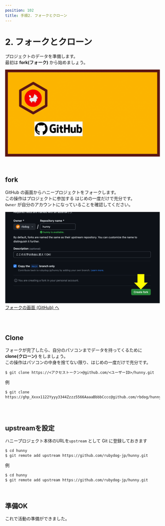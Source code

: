 ```yaml
---
position: 102
title: 手順2. フォークとクローン
---
```


# 2. フォークとクローン

プロジェクトのデータを準備します。  
最初は **fork(フォーク)** から始めましょう。

![gif](/tutorial/eye-fork.gif)

<br />

## fork

GitHub の画面からハニープロジェクトをフォークします。  
この操作はプロジェクトに参加する はじめの一度だけで充分です。  
`Owner` が自分のアカウントになっていることを確認してください。

![image](/tutorial/fork.png)  
<a href="https://github.com/rubydog-jp/hunny/fork" class='linkbutton'>フォークの画面 (GitHub) へ</a>

<br />

<br />

## Clone

フォークが完了したら、自分のパソコンまでデータを持ってくるために **clone(クローン)** をしましょう。  
この操作はパソコンの中身を捨てない限り、はじめの一度だけで充分です。

```
$ git clone https://<アクセストークン>@github.com/<ユーザーID>/hunny.git
```

例

```
$ git clone https://ghp_Xxxx1122Yyyy3344Zzzz5566AaaaBbbbCccc@github.com/rbdog/hunny.git
```

<br />

<br />

## upstreamを設定

ハニープロジェクト本体のURLを`upstream` として Git に登録しておきます

```
$ cd hunny
$ git remote add upstream https://github.com/rubydog-jp/hunny.git
```

例

```
$ cd hunny
$ git remote add upstream https://github.com/rubydog-jp/hunny.git
```

<br />

## 準備OK

これで活動の準備ができました。
